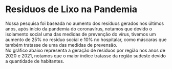 # Residuos de Lixo na Pandemia

Nossa pesquisa foi baseada no aumento dos resíduos gerados nos últimos anos, após início da pandemia do coronavírus, notamos que devido o isolamento social uma das medidas de prevenção do vírus, tivemos um aumento de 25% no resíduo social e 10% no hospitalar, como máscaras que também tratasse de uma das medidas de prevensão. 																		
No gráfico abaixo representa a geração de residuos por região nos anos de 2020 e 2021, notamos que o maior índice tratasse da região sudeste devido a quantidade de habitantes.
